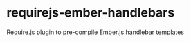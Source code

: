 requirejs-ember-handlebars
==========================

Require.js plugin to pre-compile Ember.js handlebar templates
